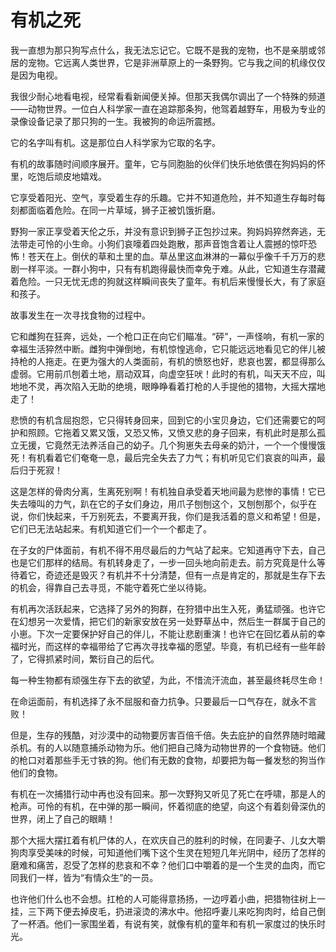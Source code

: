 # 有机之死

我一直想为那只狗写点什么，我无法忘记它。它既不是我的宠物，也不是亲朋或邻居的宠物。它远离人类世界，它是非洲草原上的一条野狗。它与我之间的机缘仅仅是因为电视。 

我很少耐心地看电视，经常看看新闻便关掉。但那天我偶尔调出了一个特殊的频道——动物世界。一位白人科学家一直在追踪那条狗，他驾着越野车，用极为专业的录像设备记录了那只狗的一生。我被狗的命运所震撼。 

它的名字叫有机。这是那位白人科学家为它取的名字。 

有机的故事随时间顺序展开。童年，它与同胞胎的伙伴们快乐地依偎在狗妈妈的怀里，吃饱后顽皮地嬉戏。 

它享受着阳光、空气，享受着生存的乐趣。它并不知道危险，并不知道生存每时每刻都面临着危险。在同一片草域，狮子正被饥饿折磨。 

野狗一家正享受着天伦之乐，并没有意识到狮子正包抄过来。狗妈妈猝然奔逃，无法带走可怜的小生命。小狗们哀嚎着四处跑散，那声音饱含着让人震撼的惊吓恐怖！苍天在上。倒伏的草和土里的血。草丛里这血淋淋的一幕似乎像千千万万的悲剧一样平淡。一群小狗中，只有有机跑得最快而幸免于难。从此，它知道生存潜藏着危险。一只无忧无虑的狗就这样瞬间丧失了童年。有机后来慢慢长大，有了家庭和孩子。 

故事发生在一次寻找食物的过程中。 

它和雌狗在狂奔，远处，一个枪口正在向它们瞄准。“砰”，一声怪响，有机一家的幸福生活猝然中断。雌狗中弹倒地，有机惊惶逃命，它只能远远地看见它的伴儿被持枪的人拖走。在更为强大的人类面前，有机的愤怒也好，悲哀也罢，都显得那么虚弱。它用前爪刨着土地，扇动双耳，向虚空狂吠！此时的有机，叫天天不应，叫地地不灵，再次陷入无助的绝境，眼睁睁看着打枪的人手提他的猎物，大摇大摆地走了！ 

悲愤的有机含屈抱怨，它只得转身回来，回到它的小宝贝身边，它们还需要它的呵护和照顾。它拖着又累又饿，又恐又怖，又愤又悲的身子回来，有机此时是那么孤立无援，它竟然无法养活自己的幼子。几个狗崽失去母亲的奶汁，一个一个慢慢饿死！有机看着它们奄奄一息，最后完全失去了力气；有机听见它们哀哀的叫声，最后归于死寂！ 

这是怎样的骨肉分离，生离死别啊！有机独自承受着天地间最为悲惨的事情！它已失去嚎叫的力气，趴在它的子女们身边，用爪子刨刨这个，又刨刨那个，似乎在说，你们快起来，千万别死去，不要离开我，你们是我活着的意义和希望！但是，它们已无法站起来。有机知道它们一个一个都走了。 

在子女的尸体面前，有机不得不用尽最后的力气站了起来。它知道再守下去，自己也是它们那样的结局。有机转身走了，一步一回头地向前走去。前方究竟是什么等待着它，奇迹还是毁灭？有机并不十分清楚，但有一点是肯定的，那就是生存下去的机会，得靠自己去寻觅，不能守着死亡坐以待毙。 

有机再次活跃起来，它选择了另外的狗群，在狩猎中出生入死，勇猛顽强。也许它在幻想另一次爱情，把它们的新家安放在另一处野草丛中，然后生一群属于自己的小崽。下次一定要保护好自己的伴儿，不能让悲剧重演！也许它在回忆着从前的幸福时光，而这样的幸福带给了它再次寻找幸福的愿望。毕竟，有机已经有一些年龄了，它得抓紧时间，繁衍自己的后代。 

每一种生物都有顽强生存下去的欲望，为此，不惜流汗流血，甚至最终耗尽生命！ 

在命运面前，有机选择了永不屈服和奋力抗争。只要最后一口气存在，就永不言败！ 

但是，生存的残酷，对沙漠中的动物要厉害百倍千倍。失去庇护的自然界随时暗藏杀机。有的人以随意捕杀动物为乐。他们把自己降为动物世界的一个食物链。他们的枪口对着那些手无寸铁的狗。他们有无数的食物，却要把为每一餐发愁的狗当作他们的食物。 

有机在一次捕猎行动中再也没有回来。那一次野狗又听见了死亡在呼啸，那是人的枪声。可怜的有机，在中弹的那一瞬间，怀着彻底的绝望，向这个有着刻骨深仇的世界，闭上了自己的眼睛！ 

那个大摇大摆扛着有机尸体的人，在欢庆自己的胜利的时候，在同妻子、儿女大嚼狗肉享受美味的时候，可知道他们嘴下这个生灵在短短几年光阴中，经历了怎样的磨难和痛苦，忍受了怎样的悲哀和不幸？他们口中嚼着的是一个生灵的血肉，而它同我们一样，皆为“有情众生”的一员。 

也许他们什么也不会想。扛枪的人可能得意扬扬，一边哼着小曲，把猎物往树上一挂，三下两下便去掉皮毛，扔进滚烫的沸水中。他招呼妻儿来吃狗肉时，给自己倒了一杯酒。他们一家围坐着，有说有笑，就像有机的童年和有机一家度过的快乐时光。